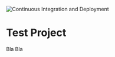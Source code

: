 ![Continuous Integration and Deployment](https://github.com/maxwellcoxVexcel/htl-leo-live-ci-cd/actions/workflows/ci-cd.yaml/badge.svg)

# Test Project

Bla Bla
